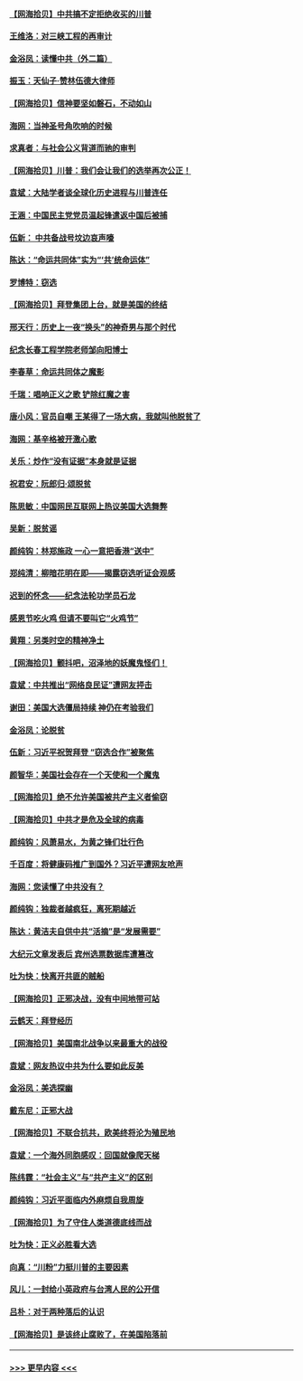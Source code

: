 #### [【网海拾贝】中共搞不定拒绝收买的川普](../pages/nsc993/n12598955.md?t=12062251) 
#### [王维洛：对三峡工程的再审计](../pages/nsc993/n12598436.md?t=12062251) 
#### [金浴凤：读懂中共（外二篇）](../pages/nsc993/n12597943.md?t=12062251) 
#### [振玉：天仙子‧赞林伍德大律师](../pages/nsc993/n12597929.md?t=12062251) 
#### [【网海拾贝】信神要坚如磐石，不动如山](../pages/nsc993/n12597901.md?t=12062251) 
#### [海网：当神圣号角吹响的时候](../pages/nsc993/n12595891.md?t=12062251) 
#### [求真者：与社会公义背道而驰的审判](../pages/nsc993/n12595868.md?t=12062251) 
#### [【网海拾贝】川普：我们会让我们的选举再次公正！](../pages/nsc993/n12594930.md?t=12062251) 
#### [袁斌：大陆学者谈全球化历史进程与川普连任](../pages/nsc993/n12594690.md?t=12062251) 
#### [王涵：中国民主党党员温起锋遣返中国后被捕](../pages/nsc993/n12594540.md?t=12062251) 
#### [伍新： 中共备战号坟边哀声嚎](../pages/nsc993/n12593086.md?t=12062251) 
#### [陈达：“命运共同体”实为“‘共’统命运体”](../pages/nsc993/n12590865.md?t=12062251) 
#### [罗博特：窃选](../pages/nsc993/n12590619.md?t=12062251) 
#### [【网海拾贝】拜登集团上台，就是美国的终结](../pages/nsc993/n12589725.md?t=12062251) 
#### [邢天行：历史上一夜“换头”的神奇男与那个时代](../pages/nsc993/n12589424.md?t=12062251) 
#### [纪念长春工程学院老师邹向阳博士](../pages/nsc993/n12585390.md?t=12062251) 
#### [李春草：命运共同体之魔影](../pages/nsc993/n12585026.md?t=12062251) 
#### [千瑞：唱响正义之歌 铲除红魔之害](../pages/nsc993/n12585002.md?t=12062251) 
#### [唐小风：官员自嘲 王某得了一场大病，我就叫他脱贫了](../pages/nsc993/n12584981.md?t=12062251) 
#### [海网：基辛格被开激心歌](../pages/nsc993/n12584946.md?t=12062251) 
#### [关乐：炒作“没有证据”本身就是证据](../pages/nsc993/n12583146.md?t=12062251) 
#### [祝君安：阮郎归‧颂脱贫](../pages/nsc993/n12583119.md?t=12062251) 
#### [陈思敏：中国网民互联网上热议美国大选舞弊](../pages/nsc993/n12582845.md?t=12062251) 
#### [吴新：脱贫谣](../pages/nsc993/n12580839.md?t=12062251) 
#### [颜纯钩：林郑施政 一心一意把香港“送中”](../pages/nsc993/n12580805.md?t=12062251) 
#### [郑纯清：柳暗花明在即——揭露窃选听证会观感](../pages/nsc993/n12580795.md?t=12062251) 
#### [迟到的怀念——纪念法轮功学员石龙](../pages/nsc993/n12580245.md?t=12062251) 
#### [感恩节吃火鸡  但请不要叫它“火鸡节”](../pages/nsc993/n12580252.md?t=12062251) 
#### [黄翔：另类时空的精神净土](../pages/nsc993/n12578638.md?t=12062251) 
#### [【网海拾贝】颤抖吧，沼泽地的妖魔鬼怪们！](../pages/nsc993/n12578552.md?t=12062251) 
#### [袁斌：中共推出“网络良民证”遭网友抨击](../pages/nsc993/n12578511.md?t=12062251) 
#### [谢田：美国大选僵局持续 神仍在考验我们](../pages/nsc993/n12577432.md?t=12062251) 
#### [金浴凤：论脱贫](../pages/nsc993/n12576386.md?t=12062251) 
#### [伍新：习近平祝贺拜登 “窃选合作”被聚焦](../pages/nsc993/n12576358.md?t=12062251) 
#### [颜智华：美国社会存在一个天使和一个魔鬼](../pages/nsc993/n12574299.md?t=12062251) 
#### [【网海拾贝】绝不允许美国被共产主义者偷窃](../pages/nsc993/n12573396.md?t=12062251) 
#### [【网海拾贝】中共才是危及全球的病毒](../pages/nsc993/n12571204.md?t=12062251) 
#### [颜纯钩：风萧易水，为黄之锋们壮行色](../pages/nsc993/n12571487.md?t=12062251) 
#### [千百度：将健康码推广到国外？习近平遭网友呛声](../pages/nsc993/n12570808.md?t=12062251) 
#### [海网：您读懂了中共没有？](../pages/nsc993/n12570487.md?t=12062251) 
#### [颜纯钩：独裁者越疯狂，离死期越近](../pages/nsc993/n12569055.md?t=12062251) 
#### [陈达：黄洁夫自供中共“活摘”是“发展需要”](../pages/nsc993/n12568541.md?t=12062251) 
#### [大纪元文章发表后 宾州选票数据库遭篡改](../pages/nsc993/n12568105.md?t=12062251) 
#### [吐为快：快离开共匪的贼船](../pages/nsc993/n12568462.md?t=12062251) 
#### [【网海拾贝】正邪决战，没有中间地带可站](../pages/nsc993/n12568439.md?t=12062251) 
#### [云鹤天：拜登经历](../pages/nsc993/n12567294.md?t=12062251) 
#### [【网海拾贝】美国南北战争以来最重大的战役](../pages/nsc993/n12567247.md?t=12062251) 
#### [袁斌：网友热议中共为什么要如此反美](../pages/nsc993/n12567162.md?t=12062251) 
#### [金浴凤：美选探幽](../pages/nsc993/n12567147.md?t=12062251) 
#### [戴东尼：正邪大战](../pages/nsc993/n12567033.md?t=12062251) 
#### [【网海拾贝】不联合抗共，欧美终将沦为殖民地](../pages/nsc993/n12565068.md?t=12062251) 
#### [袁斌：一个海外同胞感叹：回国就像爬天梯](../pages/nsc993/n12564986.md?t=12062251) 
#### [陈纬霆：“社会主义”与“共产主义”的区别](../pages/nsc993/n12562417.md?t=12062251) 
#### [颜纯钩：习近平面临内外麻烦自我周旋](../pages/nsc993/n12563356.md?t=12062251) 
#### [【网海拾贝】为了守住人类道德底线而战](../pages/nsc993/n12562542.md?t=12062251) 
#### [吐为快：正义必胜看大选](../pages/nsc993/n12561967.md?t=12062251) 
#### [向真：“川粉”力挺川普的主要因素](../pages/nsc993/n12560774.md?t=12062251) 
#### [风儿：一封给小英政府与台湾人民的公开信](../pages/nsc993/n12560581.md?t=12062251) 
#### [吕朴：对于两种落后的认识](../pages/nsc993/n12560492.md?t=12062251) 
#### [【网海拾贝】是该终止腐败了，在美国陷落前](../pages/nsc993/n12559936.md?t=12062251) 

----
#### [ >>> 更早内容 <<< ](../indexes/nsc993-earlier.md)
